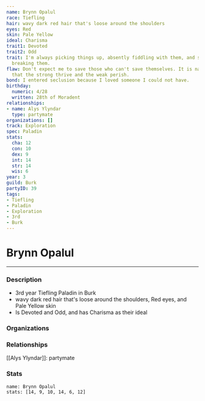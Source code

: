 ```yaml
---
name: Brynn Opalul
race: Tiefling
hair: wavy dark red hair that's loose around the shoulders
eyes: Red
skin: Pale Yellow
ideal: Charisma
trait1: Devoted
trait2: Odd
trait: I'm always picking things up, absently fiddling with them, and sometimes accidentally
  breaking them.
flaw: Don't expect me to save those who can't save themselves. It is nature's way
  that the strong thrive and the weak perish.
bond: I entered seclusion because I loved someone I could not have.
birthday:
  numeric: 4/28
  written: 28th of Moradent
relationships:
- name: Alys Ylyndar
  type: partymate
organizations: []
track: Exploration
spec: Paladin
stats:
  cha: 12
  con: 10
  dex: 9
  int: 14
  str: 14
  wis: 6
year: 3
guild: Burk
partyID: 39
tags:
- Tiefling
- Paladin
- Exploration
- 3rd
- Burk
---
```

# Brynn Opalul
---
### Description
- 3rd year Tiefling Paladin in Burk
- wavy dark red hair that's loose around the shoulders, Red eyes, and Pale Yellow skin
- Is Devoted and Odd, and has Charisma as their ideal

### Organizations
### Relationships
[[Alys Ylyndar]]: partymate
### Stats
```statblock
name: Brynn Opalul
stats: [14, 9, 10, 14, 6, 12]
```